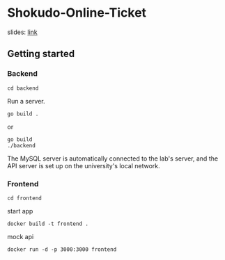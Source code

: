 # Shokudo-Online-Ticket
slides: [link](https://naistjp-my.sharepoint.com/personal/kohei_ichikawa_ms_ext_naist_jp/_layouts/15/onedrive.aspx?id=%2Fpersonal%2Fkohei%5Fichikawa%5Fms%5Fext%5Fnaist%5Fjp%2FDocuments%2F%E8%AC%9B%E7%BE%A9%E8%B3%87%E6%96%99%2FPBL2023&FolderCTID=0x012000AF3BAC58BFDAAF45840EFA0160BD60A9&view=0)

## Getting started
### Backend
```
cd backend
```
Run a server.
```
go build .
```
or
```
go build
./backend
```
The MySQL server is automatically connected to the lab's server, and the API server is set up on the university's local network.

### Frontend
```
cd frontend
```
start app
```
docker build -t frontend .
```
mock api
```
docker run -d -p 3000:3000 frontend
```
